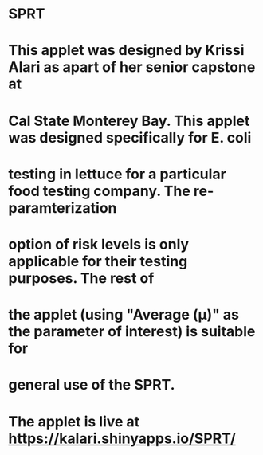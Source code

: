 # SPRT

# This applet was designed by Krissi Alari as apart of her senior capstone at
# Cal State Monterey Bay. This applet was designed specifically for E. coli
# testing in lettuce for a particular food testing company. The re-paramterization
# option of risk levels is only applicable for their testing purposes. The rest of
# the applet (using "Average (μ)" as the parameter of interest) is suitable for 
# general use of the SPRT.
#
# The applet is live at https://kalari.shinyapps.io/SPRT/
